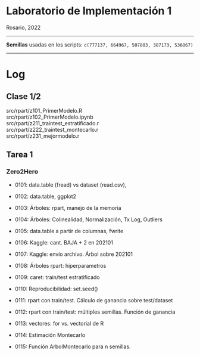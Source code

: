 # Laboratorio de Implementación 1

Rosario, 2022

---

**Semillas** usadas en los scripts: `c(777137, 664967, 507803, 387173, 536867)`

---



# Log

## Clase 1/2

src/rpart/z101_PrimerModelo.R  
src/rpart/z102_PrimerModelo.ipynb  
src/rpart/z211_traintest_estratificado.r  
src/rpart/z222_traintest_montecarlo.r  
src/rpart/z231_mejormodelo.r  

## Tarea 1

### Zero2Hero

* 0101: data.table (fread) vs dataset (read.csv),

* 0102: data.table, ggplot2

* 0103: Árboles: rpart, manejo de la memoria

* 0104: Árboles: Colinealidad, Normalización, Tx Log, Outliers

* 0105: data.table a partir de columnas, fwrite

* 0106: Kaggle: cant. BAJA + 2 en 202101 

* 0107: Kaggle: envío archivo. Árbol sobre 202101

* 0108: Árboles rpart: hiperparametros

* 0109: caret: train/test estratificado

* 0110: Reproducibilidad: set.seed()

* 0111: rpart con train/test. Cálculo de ganancia sobre test/dataset

* 0112: rpart con train/test: múltiples semillas. Función de ganancia

* 0113: vectores: for vs. vectorial de R

* 0114: Estimación Montecarlo

* 0115: Función ArbolMontecarlo para n semillas.

